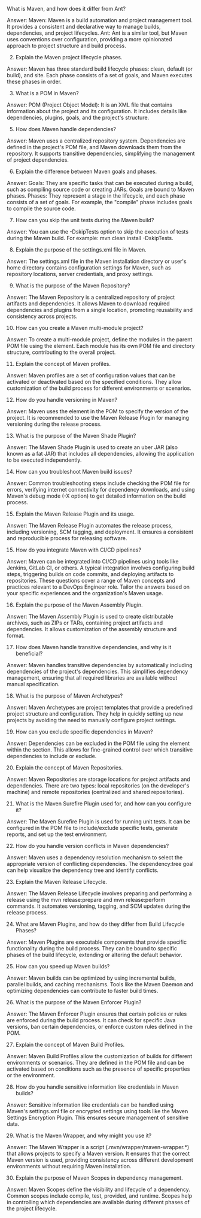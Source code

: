 What is Maven, and how does it differ from Ant?

Answer:
Maven: Maven is a build automation and project management tool.
It provides a consistent and declarative way to manage builds, dependencies, 
and project lifecycles.
Ant: Ant is a similar tool, but Maven uses conventions over configuration, 
providing a more opinionated approach to project structure and build process.

2. Explain the Maven project lifecycle phases.

Answer:
Maven has three standard build lifecycle phases: clean, default (or build), and site.
Each phase consists of a set of goals, and Maven executes these phases in order.

3. What is a POM in Maven?

Answer:
POM (Project Object Model): It is an XML file that contains information about the project and
 its configuration. It includes details like dependencies, plugins,
goals, and the project's structure.

5. How does Maven handle dependencies?

Answer:
Maven uses a centralized repository system. Dependencies are defined in the project's POM file, 
and Maven downloads them from the repository. It supports transitive dependencies, 
simplifying the management of project dependencies.

6. Explain the difference between Maven goals and phases.

Answer:
Goals: They are specific tasks that can be executed during a build,
such as compiling source code or creating JARs. Goals are bound to Maven phases.
Phases: They represent a stage in the lifecycle, and each phase consists of a set of goals. 
For example, the "compile" phase includes goals to compile the source code.

7. How can you skip the unit tests during the Maven build?

Answer:
You can use the -DskipTests option to skip the execution of tests during the Maven build.
For example: mvn clean install -DskipTests.

8. Explain the purpose of the settings.xml file in Maven.

Answer:
The settings.xml file in the Maven installation directory or user's home directory 
contains configuration settings for Maven, such as repository locations, server credentials, 
and proxy settings.

9. What is the purpose of the Maven Repository?

Answer:
The Maven Repository is a centralized repository of project artifacts and dependencies.
It allows Maven to download required dependencies and plugins from a single location,
promoting reusability and consistency across projects.

10. How can you create a Maven multi-module project?

Answer:
To create a multi-module project, define the modules in the parent POM file using 
the <modules> element. Each module has its own POM file and directory structure, 
contributing to the overall project.

11. Explain the concept of Maven profiles.

Answer:
Maven profiles are a set of configuration values that can be activated or deactivated 
based on the specified conditions. They allow customization of the build process for 
different environments or scenarios.

12. How do you handle versioning in Maven?

Answer:
Maven uses the <version> element in the POM to specify the version of the project.
It is recommended to use the Maven Release Plugin for managing versioning during 
the release process.

13. What is the purpose of the Maven Shade Plugin?

Answer:
The Maven Shade Plugin is used to create an uber JAR (also known as a fat JAR) 
that includes all dependencies, allowing the application to be executed independently.

14. How can you troubleshoot Maven build issues?

Answer:
Common troubleshooting steps include checking the POM file for errors, verifying
internet connectivity for dependency downloads, and using Maven's debug mode (-X option)
to get detailed information on the build process.

15. Explain the Maven Release Plugin and its usage.

Answer:
The Maven Release Plugin automates the release process, including versioning, SCM tagging, 
and deployment. It ensures a consistent and reproducible process for releasing software.

15. How do you integrate Maven with CI/CD pipelines?

Answer:
Maven can be integrated into CI/CD pipelines using tools like Jenkins, GitLab CI, or others. 
A typical integration involves configuring build steps, triggering builds on code commits, 
and deploying artifacts to repositories.
These questions cover a range of Maven concepts and practices relevant to a DevOps Engineer role. Tailor the answers based on your specific experiences and the organization's Maven usage.


16. Explain the purpose of the Maven Assembly Plugin.

Answer:
The Maven Assembly Plugin is used to create distributable archives, such as ZIPs or TARs, 
containing project artifacts and dependencies. 
It allows customization of the assembly structure and format.

17. How does Maven handle transitive dependencies, and why is it beneficial?

Answer:
Maven handles transitive dependencies by automatically including dependencies of the project's dependencies. This simplifies dependency management, ensuring that all required libraries are available without manual specification.

18. What is the purpose of Maven Archetypes?

Answer:
Maven Archetypes are project templates that provide a predefined project structure and configuration. They help in quickly setting up new projects by avoiding the need to manually configure project settings.

19. How can you exclude specific dependencies in Maven?

Answer:
Dependencies can be excluded in the POM file using the <exclusions> element within the <dependency> section. This allows for fine-grained control over which transitive dependencies to include or exclude.

20. Explain the concept of Maven Repositories.

Answer:
Maven Repositories are storage locations for project artifacts and dependencies. There are two types: local repositories (on the developer's machine) and remote repositories (centralized and shared repositories).

21. What is the Maven Surefire Plugin used for, and how can you configure it?

Answer:
The Maven Surefire Plugin is used for running unit tests. It can be configured in the POM file to include/exclude specific tests, generate reports, and set up the test environment.

22. How do you handle version conflicts in Maven dependencies?

Answer:
Maven uses a dependency resolution mechanism to select the appropriate version of conflicting dependencies. The dependency:tree goal can help visualize the dependency tree and identify conflicts.

23. Explain the Maven Release Lifecycle.

Answer:
The Maven Release Lifecycle involves preparing and performing a release using the mvn release:prepare and mvn release:perform commands. It automates versioning, tagging, and SCM updates during the release process.

24. What are Maven Plugins, and how do they differ from Build Lifecycle Phases?

Answer:
Maven Plugins are executable components that provide specific functionality during the build process. They can be bound to specific phases of the build lifecycle, extending or altering the default behavior.

25. How can you speed up Maven builds?

Answer:
Maven builds can be optimized by using incremental builds, parallel builds, and caching mechanisms. Tools like the Maven Daemon and optimizing dependencies can contribute to faster build times.

26. What is the purpose of the Maven Enforcer Plugin?

Answer:
The Maven Enforcer Plugin ensures that certain policies or rules are enforced during the build process. It can check for specific Java versions, ban certain dependencies, or enforce custom rules defined in the POM.

27. Explain the concept of Maven Build Profiles.

Answer:
Maven Build Profiles allow the customization of builds for different environments or scenarios. They are defined in the POM file and can be activated based on conditions such as the presence of specific properties or the environment.

28. How do you handle sensitive information like credentials in Maven builds?

Answer:
Sensitive information like credentials can be handled using Maven's settings.xml file or encrypted settings using tools like the Maven Settings Encryption Plugin. This ensures secure management of sensitive data.

29. What is the Maven Wrapper, and why might you use it?

Answer:
The Maven Wrapper is a script (.mvn/wrapper/maven-wrapper.*) that allows projects to specify a Maven version. It ensures that the correct Maven version is used, providing consistency across different development environments without requiring Maven installation.

30. Explain the purpose of Maven Scopes in dependency management.

Answer:
Maven Scopes define the visibility and lifecycle of a dependency. Common scopes include compile, test, provided, and runtime. Scopes help in controlling which dependencies are available during different phases of the project lifecycle.
